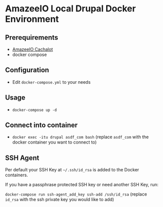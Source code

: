 # AmazeeIO Local Drupal Docker Environment

## Prerequirements

- [AmazeeIO Cachalot](https://github.com/AmazeeIO/cachalot)
- docker compose

## Configuration

- Edit `docker-compose.yml` to your needs

## Usage

- `docker-compose up -d`

## Connect into container

- `docker exec -itu drupal asdf_com bash` (replace `asdf_com` with the docker container you want to connect to)

## SSH Agent

Per default your SSH Key at `~/.ssh/id_rsa` is added to the Docker containers.

If you have a passphrase protected SSH key or need another SSH Key, run:

`docker-compose run ssh-agent_add_key ssh-add /ssh/id_rsa` (replace `id_rsa` with the ssh private key you would like to add)